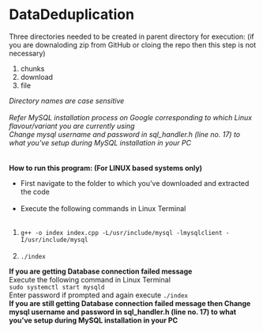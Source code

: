 # DataDeduplication
Three directories needed to be created  in parent directory for execution: (if you are downaloding zip from GitHub or cloing the repo then this step is not necessary)
1)  chunks
2)  download 
3)  file<br>

<I>Directory names are case sensitive<br>
<br>
Refer MySQL installation process on Google corresponding to which Linux flavour/variant you are currently using<br>
Change mysql username and password in sql_handler.h (line no. 17) to what you've setup during MySQL installation in your PC<br></I>
<br><br>
<b> How to run this program: (For LINUX based systems only) </b><br>
<ul>
<li>First navigate to the folder to which you've  downloaded and extracted the code</li><br>
<li>Execute the following commands in Linux Terminal</li><br></ul>
<ol>
  <li><code>g++ -o index index.cpp -L/usr/include/mysql -lmysqlclient -I/usr/include/mysql</code></li>
  <br>
  <li><code>./index</code></li>
</ol>
<b>If you are getting Database connection failed message</b><br>
Execute the following command in Linux Terminal<br>
<code>sudo systemctl start mysqld</code><br>
Enter password if prompted
and  again execute <code>./index</code> <br>
<b>If you are still getting Database connection failed message then Change mysql username and password in sql_handler.h (line no. 17) to what you've setup during MySQL installation in your PC</b><br>
